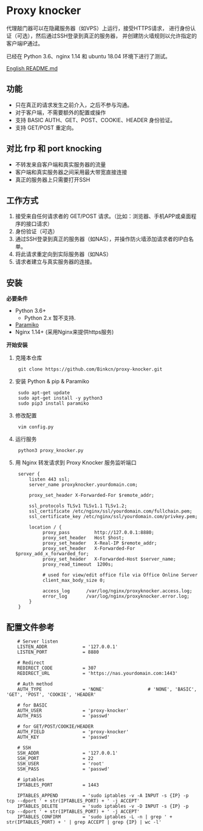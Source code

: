 Proxy knocker
=========


代理敲门器可以在隐藏服务器（如VPS）上运行，接受HTTPS请求，
进行身份认证（可选），然后通过SSH登录到真正的服务器，
并创建防火墙规则以允许指定的客户端IP通过。

已经在 Python 3.6、nginx 1.14 和 ubuntu 18.04 环境下进行了测试。

[English README.md](README.md)

功能
--------

+ 只在真正的请求发生之前介入，之后不参与沟通。
+ 对于客户端，不需要额外的配置或操作
+ 支持 BASIC AUTH、GET、POST、COOKIE、HEADER 身份验证。
+ 支持 GET/POST 重定向。


对比 frp 和 port knocking
------

+ 不转发来自客户端和真实服务器的流量
+ 客户端和真实服务器之间采用最大带宽直接连接
+ 真正的服务器上只需要打开SSH


工作方式
--------------

1. 接受来自任何请求者的 GET/POST 请求。（比如：浏览器、手机APP或桌面程序的接口请求）
2. 身份验证（可选）
3. 通过SSH登录到真正的服务器（如NAS），并操作防火墙添加请求者的IP白名单。
4. 将此请求重定向到实际服务器（如NAS）
5. 请求者建立与真实服务器的连接。


安装
------------

**必要条件**

+ Python 3.6+ 
  * Python 2.x 暂不支持.
+ [Paramiko](https://github.com/paramiko/paramiko)
+ Nginx 1.14+ (采用Nginx来提供https服务)

**开始安装**

1. 克隆本仓库

        git clone https://github.com/Binkcn/proxy-knocker.git

2. 安装 Python & pip & Paramiko

        sudo apt-get update
        sudo apt-get install -y python3
        sudo pip3 install paramiko

3. 修改配置

        vim config.py

4. 运行服务

        python3 proxy_knocker.py

5. 用 Nginx 转发请求到 Proxy Knocker 服务监听端口

        server {
            listen 443 ssl;
            server_name proxyknocker.yourdomain.com;

            proxy_set_header X-Forwarded-For $remote_addr;

            ssl_protocols TLSv1 TLSv1.1 TLSv1.2;
            ssl_certificate /etc/nginx/ssl/yourdomain.com/fullchain.pem;
            ssl_certificate_key /etc/nginx/ssl/yourdomain.com/privkey.pem;

            location / {
                 proxy_pass         http://127.0.0.1:8880;
                 proxy_set_header   Host $host;
                 proxy_set_header   X-Real-IP $remote_addr;
                 proxy_set_header   X-Forwarded-For $proxy_add_x_forwarded_for;
                 proxy_set_header   X-Forwarded-Host $server_name;
                 proxy_read_timeout  1200s;

                 # used for view/edit office file via Office Online Server
                 client_max_body_size 0;

                 access_log      /var/log/nginx/proxyknocker.access.log;
                 error_log       /var/log/nginx/proxyknocker.error.log;
            }
        }

配置文件参考
--------------------

        # Server listen
        LISTEN_ADDR				= '127.0.0.1'
        LISTEN_PORT				= 8880

        # Redirect
        REDIRECT_CODE			= 307
        REDIRECT_URL			= 'https://nas.yourdomain.com:1443'

        # Auth method
        AUTH_TYPE				= 'NONE'				# 'NONE', 'BASIC', 'GET', 'POST', 'COOKIE', 'HEADER'

        # for BASIC
        AUTH_USER				= 'proxy-knocker'
        AUTH_PASS				= 'passwd'

        # for GET/POST/COOKIE/HEADER
        AUTH_FIELD				= 'proxy-knocker'
        AUTH_KEY				= 'passwd'

        # SSH
        SSH_ADDR				= '127.0.0.1'
        SSH_PORT				= 22
        SSH_USER				= 'root'
        SSH_PASS				= 'passwd'

        # iptables
        IPTABLES_PORT			= 1443

        IPTABLES_APPEND			= 'sudo iptables -v -A INPUT -s {IP} -p tcp --dport ' + str(IPTABLES_PORT) + ' -j ACCEPT'
        IPTABLES_DELETE			= 'sudo iptables -v -D INPUT -s {IP} -p tcp --dport ' + str(IPTABLES_PORT) + ' -j ACCEPT'
        IPTABLES_CONFIRM		= 'sudo iptables -L -n | grep ' + str(IPTABLES_PORT) + ' | grep ACCEPT | grep {IP} | wc -l'


